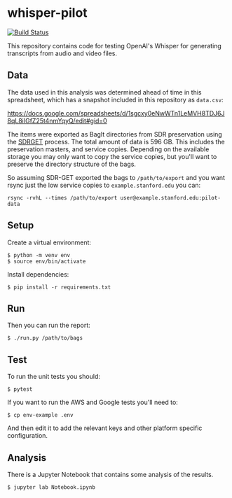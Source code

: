 # whisper-pilot
 
[![Build Status](https://github.com/sul-dlss/whisper-pilot/actions/workflows/test.yml/badge.svg)](https://github.com/sul-dlss/whisper-pilot/actions/workflows/test.yml)

This repository contains code for testing OpenAI's Whisper for generating transcripts from audio and video files.

## Data

The data used in this analysis was determined ahead of time in this spreadsheet, which has a snapshot included in this repository as `data.csv`:

https://docs.google.com/spreadsheets/d/1sgcxy0eNwWTn1LeMVH8TDJ6J8qL8iIGfZ25t4nmYqyQ/edit#gid=0

The items were exported as BagIt directories from SDR preservation using the [SDRGET](https://consul.stanford.edu/pages/viewpage.action?pageId=1646529897) process. The total amount of data is 596 GB. This includes the preservation masters, and service copies. Depending on the available storage you may only want to copy the service copies, but you'll want to preserve the directory structure of the bags.

So assuming SDR-GET exported the bags to `/path/to/export` and you want rsync just the low service copies to `example.stanford.edu` you can:

```
rsync -rvhL --times /path/to/export user@example.stanford.edu:pilot-data
```

## Setup

Create a virtual environment:

```
$ python -m venv env
$ source env/bin/activate
```

Install dependencies:

```
$ pip install -r requirements.txt
```

## Run

Then you can run the report:

```
$ ./run.py /path/to/bags
```

## Test

To run the unit tests you should:

```
$ pytest
```

If you want to run the AWS and Google tests you'll need to:

```
$ cp env-example .env
```

And then edit it to add the relevant keys and other platform specific configuration.

## Analysis

There is a Jupyter Notebook that contains some analysis of the results.

```
$ jupyter lab Notebook.ipynb
```
